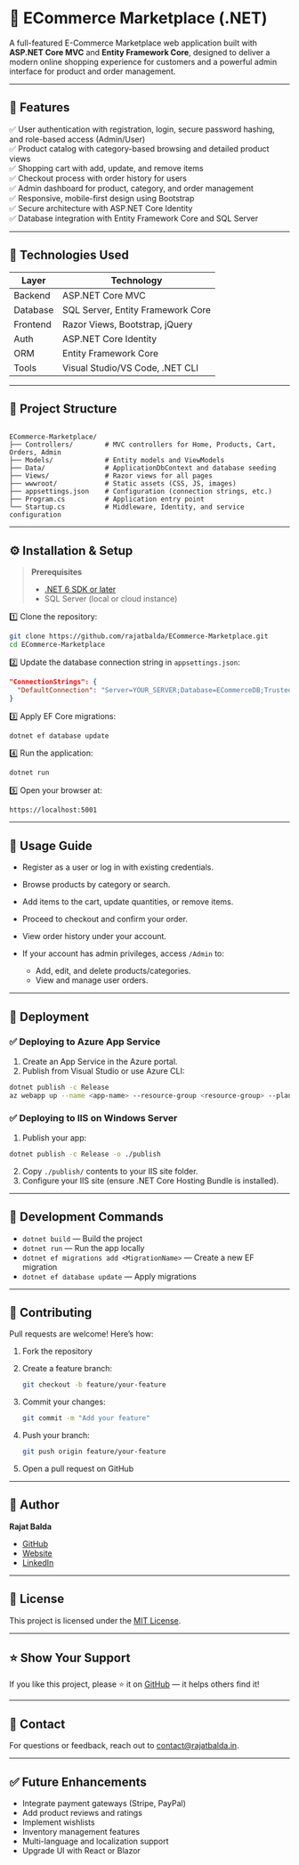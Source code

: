 # 🛒 ECommerce Marketplace (.NET)

A full-featured E-Commerce Marketplace web application built with **ASP.NET Core MVC** and **Entity Framework Core**, designed to deliver a modern online shopping experience for customers and a powerful admin interface for product and order management.

---

## 📌 Features

✅ User authentication with registration, login, secure password hashing, and role-based access (Admin/User)  
✅ Product catalog with category-based browsing and detailed product views  
✅ Shopping cart with add, update, and remove items  
✅ Checkout process with order history for users  
✅ Admin dashboard for product, category, and order management  
✅ Responsive, mobile-first design using Bootstrap  
✅ Secure architecture with ASP.NET Core Identity  
✅ Database integration with Entity Framework Core and SQL Server  

---

## 🚀 Technologies Used

| Layer    | Technology                        |
| -------- | --------------------------------- |
| Backend  | ASP.NET Core MVC                  |
| Database | SQL Server, Entity Framework Core |
| Frontend | Razor Views, Bootstrap, jQuery    |
| Auth     | ASP.NET Core Identity             |
| ORM      | Entity Framework Core             |
| Tools    | Visual Studio/VS Code, .NET CLI   |

---

## 📁 Project Structure

```

ECommerce-Marketplace/
├── Controllers/        # MVC controllers for Home, Products, Cart, Orders, Admin
├── Models/             # Entity models and ViewModels
├── Data/               # ApplicationDbContext and database seeding
├── Views/              # Razor views for all pages
├── wwwroot/            # Static assets (CSS, JS, images)
├── appsettings.json    # Configuration (connection strings, etc.)
├── Program.cs          # Application entry point
└── Startup.cs          # Middleware, Identity, and service configuration

````

---

## ⚙️ Installation & Setup

> **Prerequisites**
> - [.NET 6 SDK or later](https://dotnet.microsoft.com/download)
> - SQL Server (local or cloud instance)

1️⃣ Clone the repository:

```bash
git clone https://github.com/rajatbalda/ECommerce-Marketplace.git
cd ECommerce-Marketplace
````

2️⃣ Update the database connection string in `appsettings.json`:

```json
"ConnectionStrings": {
  "DefaultConnection": "Server=YOUR_SERVER;Database=ECommerceDB;Trusted_Connection=True;MultipleActiveResultSets=true"
}
```

3️⃣ Apply EF Core migrations:

```bash
dotnet ef database update
```

4️⃣ Run the application:

```bash
dotnet run
```

5️⃣ Open your browser at:

```
https://localhost:5001
```

---

## 🧪 Usage Guide

* Register as a user or log in with existing credentials.
* Browse products by category or search.
* Add items to the cart, update quantities, or remove items.
* Proceed to checkout and confirm your order.
* View order history under your account.
* If your account has admin privileges, access `/Admin` to:

  * Add, edit, and delete products/categories.
  * View and manage user orders.

---

## 🚢 Deployment

### ✅ Deploying to Azure App Service

1. Create an App Service in the Azure portal.
2. Publish from Visual Studio or use Azure CLI:

```bash
dotnet publish -c Release
az webapp up --name <app-name> --resource-group <resource-group> --plan <app-service-plan>
```

### ✅ Deploying to IIS on Windows Server

1. Publish your app:

```bash
dotnet publish -c Release -o ./publish
```

2. Copy `./publish/` contents to your IIS site folder.
3. Configure your IIS site (ensure .NET Core Hosting Bundle is installed).

---

## 🧰 Development Commands

* `dotnet build` — Build the project
* `dotnet run` — Run the app locally
* `dotnet ef migrations add <MigrationName>` — Create a new EF migration
* `dotnet ef database update` — Apply migrations

---

## 🙌 Contributing

Pull requests are welcome! Here’s how:

1. Fork the repository

2. Create a feature branch:

   ```bash
   git checkout -b feature/your-feature
   ```

3. Commit your changes:

   ```bash
   git commit -m "Add your feature"
   ```

4. Push your branch:

   ```bash
   git push origin feature/your-feature
   ```

5. Open a pull request on GitHub

---

## 👤 Author

**Rajat Balda**

* [GitHub](https://github.com/rajatbalda)
* [Website](https://rajatbalda.in)
* [LinkedIn](https://linkedin.com/in/rajatbalda)

---

## 📝 License

This project is licensed under the [MIT License](LICENSE).

---

## ⭐️ Show Your Support

If you like this project, please ⭐️ it on [GitHub](https://github.com/rajatbalda/ECommerce-Marketplace) — it helps others find it!

---

## 📧 Contact

For questions or feedback, reach out to [contact@rajatbalda.in](mailto:contact@rajatbalda.in).

---

## ✅ Future Enhancements

* Integrate payment gateways (Stripe, PayPal)
* Add product reviews and ratings
* Implement wishlists
* Inventory management features
* Multi-language and localization support
* Upgrade UI with React or Blazor

```
